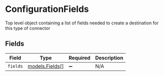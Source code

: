 # ConfigurationFields

Top level object containing a list of fields needed to create a destination for this type of connector


## Fields

| Field                                  | Type                                   | Required                               | Description                            |
| -------------------------------------- | -------------------------------------- | -------------------------------------- | -------------------------------------- |
| `fields`                               | [models.Fields](../models/fields.md)[] | :heavy_minus_sign:                     | N/A                                    |